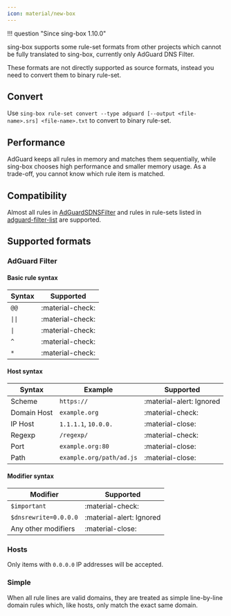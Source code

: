 ```yaml
---
icon: material/new-box
---
```


!!! question "Since sing-box 1.10.0"

sing-box supports some rule-set formats from other projects which cannot be fully translated to sing-box,
currently only AdGuard DNS Filter.

These formats are not directly supported as source formats,
instead you need to convert them to binary rule-set.

## Convert

Use `sing-box rule-set convert --type adguard [--output <file-name>.srs] <file-name>.txt` to convert to binary rule-set.

## Performance

AdGuard keeps all rules in memory and matches them sequentially,
while sing-box chooses high performance and smaller memory usage.
As a trade-off, you cannot know which rule item is matched.

## Compatibility

Almost all rules in [AdGuardSDNSFilter](https://github.com/AdguardTeam/AdGuardSDNSFilter)
and rules in rule-sets listed in [adguard-filter-list](https://github.com/ppfeufer/adguard-filter-list)
are supported.

## Supported formats

### AdGuard Filter

#### Basic rule syntax

| Syntax | Supported        |
|--------|------------------|
| `@@`   | :material-check: | 
| `\|\|` | :material-check: | 
| `\|`   | :material-check: |
| `^`    | :material-check: |
| `*`    | :material-check: |

#### Host syntax

| Syntax      | Example                  | Supported                |
|-------------|--------------------------|--------------------------|
| Scheme      | `https://`               | :material-alert: Ignored |
| Domain Host | `example.org`            | :material-check:         |
| IP Host     | `1.1.1.1`, `10.0.0.`     | :material-close:         |
| Regexp      | `/regexp/`               | :material-check:         |
| Port        | `example.org:80`         | :material-close:         |
| Path        | `example.org/path/ad.js` | :material-close:         |

#### Modifier syntax

| Modifier              | Supported                |
|-----------------------|--------------------------|
| `$important`          | :material-check:         |
| `$dnsrewrite=0.0.0.0` | :material-alert: Ignored |
| Any other modifiers   | :material-close:         |

### Hosts

Only items with `0.0.0.0` IP addresses will be accepted.

### Simple

When all rule lines are valid domains, they are treated as simple line-by-line domain rules which,
like hosts, only match the exact same domain.